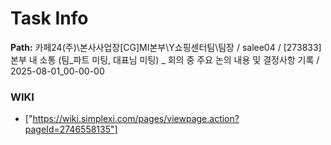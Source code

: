 # Task Info

**Path:** 카페24(주)\본사사업장\[CG]MI본부\Y쇼핑센터팀\팀장 / salee04 / [273833] 본부 내 소통 (팀_파트 미팅, 대표님 미팅) _ 회의 중 주요 논의 내용 및 결정사항 기록 / 2025-08-01_00-00-00

### WIKI
- ["https://wiki.simplexi.com/pages/viewpage.action?pageId=2746558135"]

